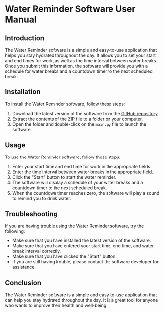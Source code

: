 # Water Reminder Software User Manual

## Introduction

The Water Reminder software is a simple and easy-to-use application that helps you stay hydrated throughout the day. It allows you to set your start and end times for work, as well as the time interval between water breaks. Once you submit this information, the software will provide you with a schedule for water breaks and a countdown timer to the next scheduled break.

## Installation

To install the Water Reminder software, follow these steps:

1. Download the latest version of the software from the [GitHub repository](https://github.com/your-username/water-reminder).
2. Extract the contents of the ZIP file to a folder on your computer.
3. Open the folder and double-click on the `main.py` file to launch the software.

## Usage

To use the Water Reminder software, follow these steps:

1. Enter your start time and end time for work in the appropriate fields.
2. Enter the time interval between water breaks in the appropriate field.
3. Click the "Start" button to start the water reminder.
4. The software will display a schedule of your water breaks and a countdown timer to the next scheduled break.
5. When the countdown timer reaches zero, the software will play a sound to remind you to drink water.

## Troubleshooting

If you are having trouble using the Water Reminder software, try the following:

* Make sure that you have installed the latest version of the software.
* Make sure that you have entered your start time, end time, and water break interval correctly.
* Make sure that you have clicked the "Start" button.
* If you are still having trouble, please contact the software developer for assistance.

## Conclusion

The Water Reminder software is a simple and easy-to-use application that can help you stay hydrated throughout the day. It is a great tool for anyone who wants to improve their health and well-being.